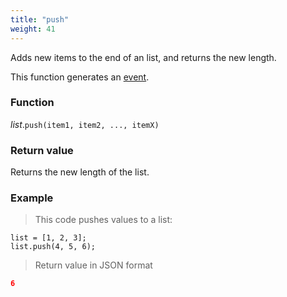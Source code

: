 ```yaml
---
title: "push"
weight: 41
---
```


Adds new items to the end of an list, and returns the new length.

This function generates an [event](../../../overview/events).

### Function

*list*.`push(item1, item2, ..., itemX)`

### Return value

Returns the new length of the list.

### Example

> This code pushes values to a list:

```thingsdb,json_response
list = [1, 2, 3];
list.push(4, 5, 6);
```

> Return value in JSON format

```json
6
```
